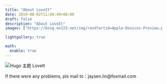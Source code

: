 ```yaml
---
title: "About LoveIt"
date: 2019-08-02T11:04:49+08:00
draft: false
description: "About LoveIt"
images: ["https://bing.ee123.net/img/rand?artid=Apple-Devices-Preview.png"]

lightgallery: true

math:
  enable: true
---
```


![Hugo 主题 LoveIt](https://bing.ee123.net/img/rand?artid=Apple-Devices-Preview.png "Hugo 主题 LoveIt")

<P style="margin:auto">If there were any problems, pls mail to：jaysen.lin@foxmail.com</p>